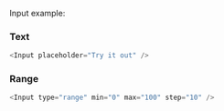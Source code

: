 Input example:

### Text
```js
<Input placeholder="Try it out" />
```

### Range
```js
<Input type="range" min="0" max="100" step="10" />
```
